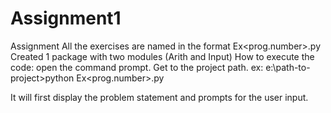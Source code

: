 # Assignment1
Assignment
All the exercises are named in the format Ex<prog.number>.py
Created 1 package with two modules (Arith and Input)
How to execute the code:
open the command prompt. Get to the project path.
ex:
e:\path-to-project>python Ex<prog.number>.py

It will first display the problem statement
and prompts for the user input.
